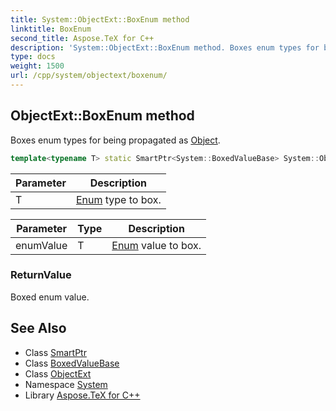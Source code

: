 ```yaml
---
title: System::ObjectExt::BoxEnum method
linktitle: BoxEnum
second_title: Aspose.TeX for C++
description: 'System::ObjectExt::BoxEnum method. Boxes enum types for being propagated as Object in C++.'
type: docs
weight: 1500
url: /cpp/system/objectext/boxenum/
---
```

## ObjectExt::BoxEnum method


Boxes enum types for being propagated as [Object](../../object/).

```cpp
template<typename T> static SmartPtr<System::BoxedValueBase> System::ObjectExt::BoxEnum(T enumValue)
```


| Parameter | Description |
| --- | --- |
| T | [Enum](../../enum/) type to box. |

| Parameter | Type | Description |
| --- | --- | --- |
| enumValue | T | [Enum](../../enum/) value to box. |

### ReturnValue

Boxed enum value.

## See Also

* Class [SmartPtr](../../smartptr/)
* Class [BoxedValueBase](../../boxedvaluebase/)
* Class [ObjectExt](../)
* Namespace [System](../../)
* Library [Aspose.TeX for C++](../../../)
